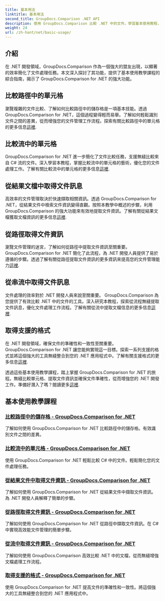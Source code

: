 ```yaml
---
title: 基本用法
linktitle: 基本用法
second_title: GroupDocs.Comparison .NET API
description: 使用 GroupDocs.Comparison 比較 .NET 中的文件。學習基本使用教程，涵蓋單元格比較、文件資訊提取和支援的格式。
weight: 24
url: /zh-hant/net/basic-usage/
---
```

## 介紹

在 .NET 開發領域，GroupDocs.Comparison 作為一個強大的盟友出現，以顯著的效率簡化了文件處理任務。本文深入探討了其功能，提供了基本使用教學課程的綜合指南，揭示了 GroupDocs.Comparison for .NET 的強大功能。

## 比較路徑中的單元格
瀏覽複雜的文件比較、了解如何比較路徑中的儲存格是一項基本技能。透過 GroupDocs.Comparison for .NET，這個過程變得輕而易舉。了解如何輕鬆識別文件之間的差異，從而增強您的文件管理工作流程。探索有關比較路徑中的單元格的更多信息[這裡](./compare-cells-from-path/).

## 比較流中的單元格
GroupDocs.Comparison for .NET 進一步簡化了文件比較任務，支援無縫比較來自 C# 流的文件。深入學習本教程，掌握比較流中的單元格的藝術，優化您的文件處理工作。了解有關比較流中的單元格的更多信息[這裡](./compare-cells-from-stream/).

## 從結果文檔中取得文件訊息
高效率的文件管理取決於快速擷取相關資訊。透過 GroupDocs.Comparison for .NET，從結果文件中檢索文件資訊變得直觀。按照本教學中概述的步驟，利用 GroupDocs.Comparison 的強大功能來有效地提取文件資訊。了解有關從結果文檔獲取文檔資訊的更多信息[這裡](./get-document-info-from-result-document/).

## 從路徑取得文件資訊
瀏覽文件管理的迷宮，了解如何從路徑中提取文件資訊至關重要。 GroupDocs.Comparison for .NET 簡化了此流程，為 .NET 開發人員提供了易於遵循的步驟。透過了解有關從路徑提取文件資訊的更多資訊來提高您的文件管理能力[這裡](./get-document-info-from-path/).

## 從串流中取得文件訊息
文件處理的效率對於 .NET 開發人員來說至關重要。 GroupDocs.Comparison 為您提供了有效比較 .NET 中的文件的工具。深入研究本教程，探索從流程無縫提取文件訊息，優化文件處理工作流程。了解有關從流中提取文檔信息的更多信息[這裡](./get-document-info-from-stream/).

## 取得支援的格式
在 .NET 開發領域，確保文件的準確性和一致性至關重要。 GroupDocs.Comparison for .NET 讓您能夠實現這一目標。探索一系列支援的格式並將這個強大的工具無縫整合到您的 .NET 應用程式中。了解有關支援格式的更多信息[這裡](./get-supported-formats/).

透過這些基本使用教學課程，踏上掌握 GroupDocs.Comparison for .NET 的旅程。無縫比較單元格、提取文件資訊並確保文件準確性，從而增強您的 .NET 開發工作。準備好潛入了嗎？閱讀更多[這裡](https://tutorials.groupdocs.com/comparison/net).
## 基本使用教學課程
### [比較路徑中的儲存格 - GroupDocs.Comparison for .NET](./compare-cells-from-path/)
了解如何使用 GroupDocs.Comparison for .NET 比較路徑中的儲存格。有效識別文件之間的差異。
### [比較流中的單元格 - GroupDocs.Comparison for .NET](./compare-cells-from-stream/)
使用 GroupDocs.Comparison for .NET 輕鬆比較 C# 中的文件。輕鬆簡化您的文件處理任務。
### [從結果文件中取得文件資訊 - GroupDocs.Comparison for .NET](./get-document-info-from-result-document/)
了解如何使用 GroupDocs.Comparison for .NET 從結果文件中擷取文件資訊。為 .NET 開發人員解釋了簡單的步驟。
### [從路徑取得文件資訊 - GroupDocs.Comparison for .NET](./get-document-info-from-path/)
了解如何使用 GroupDocs.Comparison for .NET 從路徑中擷取文件資訊。在 C# 中實現高效能文件管理的簡單步驟。
### [從流中取得文件資訊 - GroupDocs.Comparison for .NET](./get-document-info-from-stream/)
了解如何使用 GroupDocs.Comparison 高效比較 .NET 中的文檔，從而無縫增強文檔處理工作流程。
### [取得支援的格式 - GroupDocs.Comparison for .NET](./get-supported-formats/)
使用 GroupDocs.Comparison for .NET 提高文件的準確性和一致性。將這個強大的工具無縫整合到您的 .NET 應用程式中。